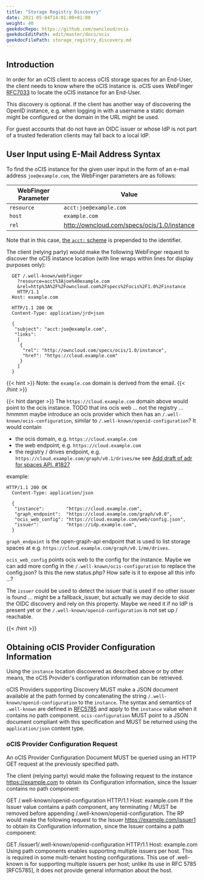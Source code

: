 ```yaml
---
title: "Storage Registry Discovery"
date: 2021-05-04T14:01:00+01:00
weight: 40
geekdocRepo: https://github.com/owncloud/ocis
geekdocEditPath: edit/master/docs/ocis
geekdocFilePath: storage_registry_discovery.md
---
```


## Introduction

In order for an oCIS client to access oCIS storage spaces for an End-User, the client needs to know where the oCIS instance is. oCIS uses WebFinger [RFC7033](http://tools.ietf.org/html/rfc7033) to locate the oCIS instance for an End-User.

This discovery is optional. If the client has another way of discovering the OpenID instance, e.g. when logging in with a username a static domain might be configured or the domain in the URL might be used.

For guest accounts that do not have an OIDC issuer or whose IdP is not part of a trusted federation clients may fall back to a local IdP.

## User Input using E-Mail Address Syntax

To find the oCIS instance for the given user input in the form of an e-mail address `joe@example.com`, the WebFinger parameters are as follows:

| WebFinger Parameter | Value |
|-|-|
| `resource` | `acct:joe@example.com` |
| `host` | `example.com` |
| `rel` | http://owncloud.com/specs/ocis/1.0/instance |

Note that in this case, [the `acct:` scheme](http://tools.ietf.org/html/draft-ietf-appsawg-acct-uri-07) is prepended to the identifier.

The client (relying party) would make the following WebFinger request to discover the oCIS instance location (with line wraps within lines for display purposes only):

```
  GET /.well-known/webfinger
    ?resource=acct%3Ajoe%40example.com
    &rel=http%3A%2F%2Fowncloud.com%2Fspecs%2Focis%2F1.0%2Finstance
    HTTP/1.1
  Host: example.com

  HTTP/1.1 200 OK
  Content-Type: application/jrd+json

  {
   "subject": "acct:joe@example.com",
   "links":
    [
     {
      "rel": "http://owncloud.com/specs/ocis/1.0/instance",
      "href": "https://cloud.example.com"
     }
    ]
  }
```

{{< hint >}}
Note: the `example.com` domain is derived from the email.
{{< /hint >}}

{{< hint danger >}}
The `https://cloud.example.com` domain above would point to the ocis instance. 
TODO that ins ocis web ... not the registry ... hmmmm
maybe introduce an ocis provider which then has an `/.well-known/ocis-configuration`, similar to `/.well-known/openid-configuration`?
It would contain
- the ocis domain, e.g. `https://cloud.example.com`
- the web endpoint, e.g. `https://cloud.example.com`
- the registry / drives endpoint, e.g. `https://cloud.example.com/graph/v0.1/drives/me` see [Add draft of adr for spaces API. #1827](https://github.com/owncloud/ocis/pull/1827)


example:
```
HTTP/1.1 200 OK
  Content-Type: application/json

  {
   "instance":        "https://cloud.example.com",
   "graph_endpoint":  "https://cloud.example.com/graph/v0.0",
   "ocis_web_config": "https://cloud.example.com/web/config.json",
   "issuer":          "https://idp.example.com",
  }
```

`graph_endpoint` is the open-graph-api endpoint that is used to list storage spaces at e.g. `https://cloud.example.com/graph/v0.1/me/drives`.

`ocis_web_config` points ocis web to the config for the instance. Maybe we can add more config in the `/.well-known/ocis-configuration` to replace the config.json? Is this the new status.php? How safe is it to expose all this info ...?

The `issuer` could be used to detect the issuer that is used if no other issuer is found ... might be a fallback_issuer, but actually we may decide to skid the OIDC discovery and rely on this property. Maybe we need it if no IdP is present yet or the `/.well-known/openid-configuration` is not set up / reachable.


{{< /hint >}}

## Obtaining oCIS Provider Configuration Information
Using the `instance` location discovered as described above or by other means, the oCIS Provider's configuration information can be retrieved.

oCIS Providers supporting Discovery MUST make a JSON document available at the path formed by concatenating the string `/.well-known/openid-configuration` to the `instance`. The syntax and semantics of `.well-known` are defined in [RFC5785](http://tools.ietf.org/html/rfc5785) and apply to the `instance` value when it contains no path component. `ocis-configuration` MUST point to a JSON document compliant with this specification and MUST be returned using the `application/json` content type.

### oCIS Provider Configuration Request

An oCIS Provider Configuration Document MUST be queried using an HTTP GET request at the previously specified path.

The client (relying party) would make the following request to the instance https://example.com to obtain its Configuration information, since the Issuer contains no path component:

  GET /.well-known/openid-configuration HTTP/1.1
  Host: example.com
If the Issuer value contains a path component, any terminating / MUST be removed before appending /.well-known/openid-configuration. The RP would make the following request to the Issuer https://example.com/issuer1 to obtain its Configuration information, since the Issuer contains a path component:

  GET /issuer1/.well-known/openid-configuration HTTP/1.1
  Host: example.com
Using path components enables supporting multiple issuers per host. This is required in some multi-tenant hosting configurations. This use of .well-known is for supporting multiple issuers per host; unlike its use in RFC 5785 [RFC5785], it does not provide general information about the host.